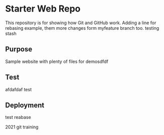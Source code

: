 # Starter Web Repo

This repository is for showing how Git and GitHub work. Adding a line for rebasing example, them more changes form myfeature branch too.
testing stash


## Purpose

Sample website with plenty of files for demosdfdf

## Test

afdafdaf
test 

## Deployment
test reabase 

2021 git training